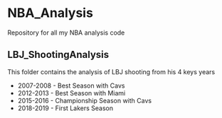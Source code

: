 # NBA_Analysis
Repository for all my NBA analysis code

## LBJ_ShootingAnalysis
This folder contains the analysis of LBJ shooting from his 4 keys years
* 2007-2008 - Best Season with Cavs
* 2012-2013 - Best Season with Miami
* 2015-2016 - Championship Season with Cavs
* 2018-2019 - First Lakers Season
